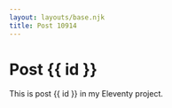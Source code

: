 ```yaml
---
layout: layouts/base.njk
title: Post 10914
---
```


# Post {{ id }}

This is post {{ id }} in my Eleventy project.
